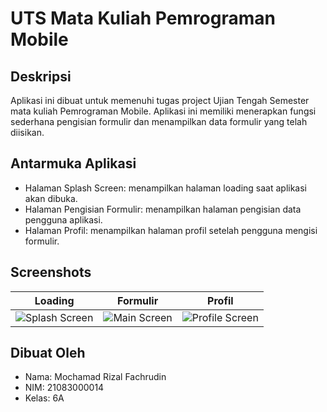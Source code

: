 <!-- Create Readme about this Project  -->
# UTS Mata Kuliah Pemrograman Mobile

## Deskripsi
Aplikasi ini dibuat untuk memenuhi tugas project Ujian Tengah Semester mata kuliah Pemrograman Mobile. Aplikasi ini memiliki menerapkan fungsi sederhana pengisian formulir dan menampilkan data formulir yang telah diisikan.

## Antarmuka Aplikasi
- Halaman Splash Screen: menampilkan halaman loading saat aplikasi akan dibuka.
- Halaman Pengisian Formulir: menampilkan halaman pengisian data pengguna aplikasi.
- Halaman Profil: menampilkan halaman profil setelah pengguna mengisi formulir.

## Screenshots
<!-- table of two row and three column -->
| Loading | Formulir | Profil |
| --- | --- | --- |
| ![Splash Screen](https://github.com/riz-it/UTS-Pemrograman-Mobile/assets/93028911/2d3272a1-5dc2-42ad-8930-370f0953c140) | ![Main Screen](https://github.com/riz-it/UTS-Pemrograman-Mobile/assets/93028911/931fe16b-fa50-4c41-a1cf-f333551b71fe) | ![Profile Screen](https://github.com/riz-it/UTS-Pemrograman-Mobile/assets/93028911/d9bb5a5e-8299-4ebd-801b-3c131837f144) |

## Dibuat Oleh
- Nama: Mochamad Rizal Fachrudin
- NIM: 21083000014
- Kelas: 6A
